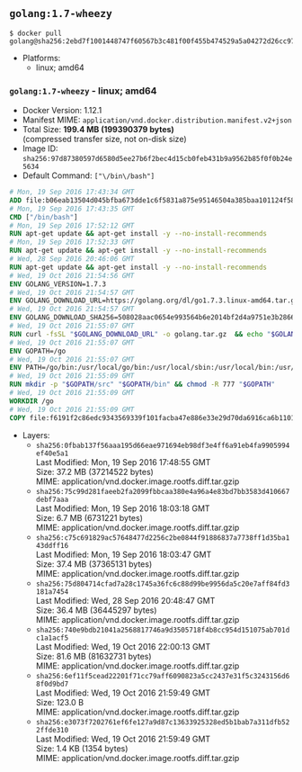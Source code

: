 ## `golang:1.7-wheezy`

```console
$ docker pull golang@sha256:2ebd7f1001448747f60567b3c481f00f455b474529a5a04272d26cc970bbad32
```

-	Platforms:
	-	linux; amd64

### `golang:1.7-wheezy` - linux; amd64

-	Docker Version: 1.12.1
-	Manifest MIME: `application/vnd.docker.distribution.manifest.v2+json`
-	Total Size: **199.4 MB (199390379 bytes)**  
	(compressed transfer size, not on-disk size)
-	Image ID: `sha256:97d87380597d6580d5ee27b6f2bec4d15cb0feb431b9a9562b85f0f0b24e5634`
-	Default Command: `["\/bin\/bash"]`

```dockerfile
# Mon, 19 Sep 2016 17:43:34 GMT
ADD file:b06eab13504d045bfba673dde1c6f5831a875e95146504a385baa101124f58f5 in / 
# Mon, 19 Sep 2016 17:43:35 GMT
CMD ["/bin/bash"]
# Mon, 19 Sep 2016 17:52:12 GMT
RUN apt-get update && apt-get install -y --no-install-recommends 		ca-certificates 		curl 		wget 	&& rm -rf /var/lib/apt/lists/*
# Mon, 19 Sep 2016 17:52:33 GMT
RUN apt-get update && apt-get install -y --no-install-recommends 		bzr 		git 		mercurial 		openssh-client 		subversion 				procps 	&& rm -rf /var/lib/apt/lists/*
# Wed, 28 Sep 2016 20:46:06 GMT
RUN apt-get update && apt-get install -y --no-install-recommends 		g++ 		gcc 		libc6-dev 		make 		pkg-config 	&& rm -rf /var/lib/apt/lists/*
# Wed, 19 Oct 2016 21:54:56 GMT
ENV GOLANG_VERSION=1.7.3
# Wed, 19 Oct 2016 21:54:57 GMT
ENV GOLANG_DOWNLOAD_URL=https://golang.org/dl/go1.7.3.linux-amd64.tar.gz
# Wed, 19 Oct 2016 21:54:57 GMT
ENV GOLANG_DOWNLOAD_SHA256=508028aac0654e993564b6e2014bf2d4a9751e3b286661b0b0040046cf18028e
# Wed, 19 Oct 2016 21:55:07 GMT
RUN curl -fsSL "$GOLANG_DOWNLOAD_URL" -o golang.tar.gz 	&& echo "$GOLANG_DOWNLOAD_SHA256  golang.tar.gz" | sha256sum -c - 	&& tar -C /usr/local -xzf golang.tar.gz 	&& rm golang.tar.gz
# Wed, 19 Oct 2016 21:55:07 GMT
ENV GOPATH=/go
# Wed, 19 Oct 2016 21:55:07 GMT
ENV PATH=/go/bin:/usr/local/go/bin:/usr/local/sbin:/usr/local/bin:/usr/sbin:/usr/bin:/sbin:/bin
# Wed, 19 Oct 2016 21:55:09 GMT
RUN mkdir -p "$GOPATH/src" "$GOPATH/bin" && chmod -R 777 "$GOPATH"
# Wed, 19 Oct 2016 21:55:09 GMT
WORKDIR /go
# Wed, 19 Oct 2016 21:55:09 GMT
COPY file:f6191f2c86edc9343569339f101facba47e886e33e29d70da6916ca6b1101a53 in /usr/local/bin/ 
```

-	Layers:
	-	`sha256:0fbab137f56aaa195d66eae971694eb98df3e4ff6a91eb4fa9905994ef40e5a1`  
		Last Modified: Mon, 19 Sep 2016 17:48:55 GMT  
		Size: 37.2 MB (37214522 bytes)  
		MIME: application/vnd.docker.image.rootfs.diff.tar.gzip
	-	`sha256:75c99d281faeeb2fa2099fbbcaa380e4a96a4e83bd7bb3583d410667debf7aaa`  
		Last Modified: Mon, 19 Sep 2016 18:03:18 GMT  
		Size: 6.7 MB (6731221 bytes)  
		MIME: application/vnd.docker.image.rootfs.diff.tar.gzip
	-	`sha256:c75c691829ac57648477d2256c2be0844f91886837a7738ff1d35ba143ddff16`  
		Last Modified: Mon, 19 Sep 2016 18:03:47 GMT  
		Size: 37.4 MB (37365131 bytes)  
		MIME: application/vnd.docker.image.rootfs.diff.tar.gzip
	-	`sha256:75d804714cfad7a28c1745a36fc6c88d99be9956da5c20e7aff84fd3181a7454`  
		Last Modified: Wed, 28 Sep 2016 20:48:47 GMT  
		Size: 36.4 MB (36445297 bytes)  
		MIME: application/vnd.docker.image.rootfs.diff.tar.gzip
	-	`sha256:740e9bdb21041a2568817746a9d3505718f4b8cc954d151075ab701dc1a1acf5`  
		Last Modified: Wed, 19 Oct 2016 22:00:13 GMT  
		Size: 81.6 MB (81632731 bytes)  
		MIME: application/vnd.docker.image.rootfs.diff.tar.gzip
	-	`sha256:6ef11f5cead22201f71cc79aff6090823a5cc2437e31f5c3243156d68f0d9bd7`  
		Last Modified: Wed, 19 Oct 2016 21:59:49 GMT  
		Size: 123.0 B  
		MIME: application/vnd.docker.image.rootfs.diff.tar.gzip
	-	`sha256:e3073f7202761ef6fe127a9d87c13633925328ed5b1bab7a311dfb522ffde310`  
		Last Modified: Wed, 19 Oct 2016 21:59:49 GMT  
		Size: 1.4 KB (1354 bytes)  
		MIME: application/vnd.docker.image.rootfs.diff.tar.gzip
